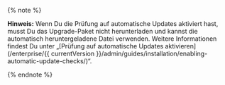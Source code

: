 {% note %}

**Hinweis:** Wenn Du die Prüfung auf automatische Updates aktiviert hast, musst Du das Upgrade-Paket nicht herunterladen und kannst die automatisch heruntergeladene Datei verwenden. Weitere Informationen findest Du unter „[Prüfung auf automatische Updates aktivieren](/enterprise/{{ currentVersion }}/admin/guides/installation/enabling-automatic-update-checks/)“.

{% endnote %}
